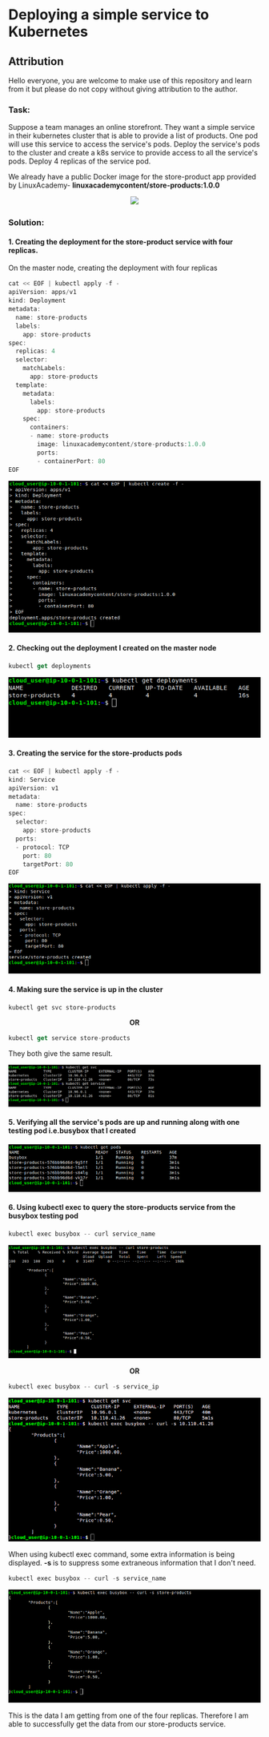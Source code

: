 # Deploying a simple service to Kubernetes

<h2> Attribution </h2>

Hello everyone, you are welcome to make use of this repository and learn from it but please do not copy without giving attribution to the author.

<h3>Task:</h3>

Suppose a team manages an online storefront. They want a simple service in their kubernetes cluster that is able to provide a list of products. One pod will use this service to access the service's pods. Deploy the service's pods to the cluster and create a k8s service to provide access to all the service's pods. Deploy 4 replicas of the service pod.

We already have a public Docker image for the store-product app provided by LinuxAcademy- <b>linuxacademycontent/store-products:1.0.0</b>

<p align="center">
  <img src="https://github.com/Nikhil2408/Demo/blob/master/images/service%20in%20k8s.png">
</p>

<h3> Solution: </h3>

<h4> 1. Creating the deployment for the store-product service with four replicas.</h4>

On the master node, creating the deployment with four replicas

```javascript
cat << EOF | kubectl apply -f -
apiVersion: apps/v1
kind: Deployment
metadata:
  name: store-products
  labels:
    app: store-products
spec:
  replicas: 4
  selector:
    matchLabels:
      app: store-products
  template:
    metadata:
      labels:
        app: store-products
    spec:
      containers:
      - name: store-products
        image: linuxacademycontent/store-products:1.0.0
        ports:
        - containerPort: 80
EOF
```
![](images/1.png)

<h4> 2. Checking out the deployment I created on the master node </h4>

```javascript
kubectl get deployments
```
![](images/2.png)

<h4> 3. Creating the service for the store-products pods </h4>

```javascript
cat << EOF | kubectl apply -f -
kind: Service
apiVersion: v1
metadata:
  name: store-products
spec:
  selector:
    app: store-products
  ports:
  - protocol: TCP
    port: 80
    targetPort: 80
EOF
```
![](images/3.png)

<h4> 4. Making sure the service is up in the cluster </h4>

```javascipt
kubectl get svc store-products
```
<p align="center"><b> OR </b></p>

```javascript
kubectl get service store-products
```

They both give the same result.
  
![](images/4.png)

<h4> 5. Verifying all the service's pods are up and running along with one testing pod i.e.busybox that I created </h4>

![](images/5.png)

<h4> 6. Using kubectl exec to query the store-products service from the busybox testing pod </h4>

```javascript
kubectl exec busybox -- curl service_name
```
![](images/6.png)

<p align="center"><b> OR </b></p>

```javascript
kubectl exec busybox -- curl -s service_ip
```
![](images/8.png)

When using kubectl exec command, some extra information is being displayed. <b> -s </b> is to suppress some extraneous information that I don't need.

```javascript
kubectl exec busybox -- curl -s service_name
```

![](images/7.png)


This is the data I am getting from one of the four replicas. Therefore I am able to successfully get the data from our store-products service.
